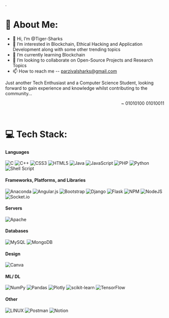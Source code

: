 <!--![MasterHead](https://images.unsplash.com/photo-1504805572947-34fad45aed93?ixlib=rb-4.0.3&ixid=M3wxMjA3fDB8MHxwaG90by1wYWdlfHx8fGVufDB8fHx8fA%3D%3D&auto=format&fit=crop&w=1470&q=80)
-->

<!--
<img align="right" alt="Code" width=400 height=400 arc="https://pbs.twimg.com/media/EbCGIHxUcAIMQcB?format=jpg&name=small">
-->.

# 💫 About Me:
- 👋 Hi, I’m @Tiger-Sharks
- 👀 I’m interested in Blockchain, Ethical Hacking and Application Development along with some other trending topics
- 🌱 I’m currently learning Blockchain
- 💞️ I’m looking to collaborate on Open-Source Projects and Research Topics
- 📫 How to reach me -- parzivalsharks@gmail.com

Just another Tech Enthusiast and a Computer Science Student, looking forward to gain experience and knowledge whilst contributing to the community...

<p align="right"> ~ 01010100 01010011</p>
<br>


<!--
## 🌐 Socials:
[![Instagram](https://img.shields.io/badge/Instagram-%23E4405F.svg?logo=Instagram&logoColor=white)](https://instagram.com/instagram) 
-->


# 💻 Tech Stack:

#### Languages
![C](https://img.shields.io/badge/c-%2300599C.svg?style=for-the-badge&logo=c&logoColor=white)
![C++](https://img.shields.io/badge/c++-%2300599C.svg?style=for-the-badge&logo=c%2B%2B&logoColor=white)
![CSS3](https://img.shields.io/badge/css3-%231572B6.svg?style=for-the-badge&logo=css3&logoColor=white)
![HTML5](https://img.shields.io/badge/html5-%23E34F26.svg?style=for-the-badge&logo=html5&logoColor=white)
![Java](https://img.shields.io/badge/java-%23ED8B00.svg?style=for-the-badge&logo=java&logoColor=white)
![JavaScript](https://img.shields.io/badge/javascript-%23323330.svg?style=for-the-badge&logo=javascript&logoColor=%23F7DF1E)
![PHP](https://img.shields.io/badge/php-%23777BB4.svg?style=for-the-badge&logo=php&logoColor=white)
![Python](https://img.shields.io/badge/python-3670A0?style=for-the-badge&logo=python&logoColor=ffdd54)
![Shell Script](https://img.shields.io/badge/shell_script-%23121011.svg?style=for-the-badge&logo=gnu-bash&logoColor=white)

#### Frameworks, Platforms, and Libraries
![Anaconda](https://img.shields.io/badge/Anaconda-%2344A833.svg?style=for-the-badge&logo=anaconda&logoColor=white)
![Angular.js](https://img.shields.io/badge/angular.js-%23E23237.svg?style=for-the-badge&logo=angularjs&logoColor=white)
![Bootstrap](https://img.shields.io/badge/bootstrap-%23563D7C.svg?style=for-the-badge&logo=bootstrap&logoColor=white)
![Django](https://img.shields.io/badge/django-%23092E20.svg?style=for-the-badge&logo=django&logoColor=white)
![Flask](https://img.shields.io/badge/flask-%23000.svg?style=for-the-badge&logo=flask&logoColor=white)
![NPM](https://img.shields.io/badge/NPM-%23000000.svg?style=for-the-badge&logo=npm&logoColor=white)
![NodeJS](https://img.shields.io/badge/node.js-6DA55F?style=for-the-badge&logo=node.js&logoColor=white)
![Socket.io](https://img.shields.io/badge/Socket.io-black?style=for-the-badge&logo=socket.io&badgeColor=010101)

#### Servers
![Apache](https://img.shields.io/badge/apache-%23D42029.svg?style=for-the-badge&logo=apache&logoColor=white)

#### Databases
![MySQL](https://img.shields.io/badge/mysql-%2300f.svg?style=for-the-badge&logo=mysql&logoColor=white)
![MongoDB](https://img.shields.io/badge/MongoDB-%234ea94b.svg?style=for-the-badge&logo=mongodb&logoColor=white)

#### Design
![Canva](https://img.shields.io/badge/Canva-%2300C4CC.svg?style=for-the-badge&logo=Canva&logoColor=white)

#### ML/ DL
![NumPy](https://img.shields.io/badge/numpy-%23013243.svg?style=for-the-badge&logo=numpy&logoColor=white)
![Pandas](https://img.shields.io/badge/pandas-%23150458.svg?style=for-the-badge&logo=pandas&logoColor=white)
![Plotly](https://img.shields.io/badge/Plotly-%233F4F75.svg?style=for-the-badge&logo=plotly&logoColor=white)
![scikit-learn](https://img.shields.io/badge/scikit--learn-%23F7931E.svg?style=for-the-badge&logo=scikit-learn&logoColor=white)
![TensorFlow](https://img.shields.io/badge/TensorFlow-%23FF6F00.svg?style=for-the-badge&logo=TensorFlow&logoColor=white)

#### Other
![LINUX](https://img.shields.io/badge/Linux-FCC624?style=for-the-badge&logo=linux&logoColor=black)
![Postman](https://img.shields.io/badge/Postman-FF6C37?style=for-the-badge&logo=postman&logoColor=white)
![Notion](https://img.shields.io/badge/Notion-%23000000.svg?style=for-the-badge&logo=notion&logoColor=white)


<!--
# 📊 GitHub Stats:
![](https://github-readme-stats.vercel.app/api?username=Tiger-Sharks&theme=dark&hide_border=false&include_all_commits=false&count_private=false)<br/>
![](https://github-readme-streak-stats.herokuapp.com/?user=Tiger-Sharks&theme=dark&hide_border=false)<br/>
![](https://github-readme-stats.vercel.app/api/top-langs/?username=Tiger-Sharks&theme=dark&hide_border=false&include_all_commits=false&count_private=false&layout=compact)
-->

<!---
Tiger-Sharks/Tiger-Sharks is a ✨ special ✨ repository because its `README.md` (this file) appears on your GitHub profile.
You can click the Preview link to take a look at your changes.
--->